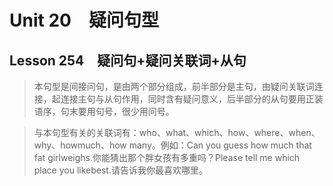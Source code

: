 ﻿ # Unit 20　疑问句型
 ## Lesson 254　疑问句+疑问关联词+从句
 
> 本句型是间接问句，是由两个部分组成，前半部分是主句，由疑问关联词连接，起连接主句与从句作用，同时含有疑问意义，后半部分的从句要用正装语序，句末要用句号，很少用问号。

> 与本句型有关的关联词有：who、what、which、how、where、when、why、howmuch、how many。例如：Can you guess how much that fat girlweighs.你能猜出那个胖女孩有多重吗？Please tell me which place you likebest.请告诉我你最喜欢哪里。


 